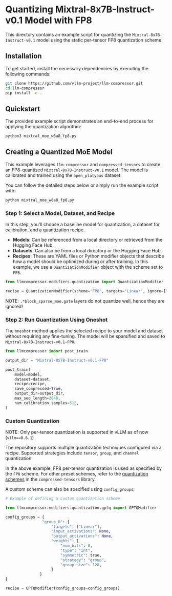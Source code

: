# Quantizing Mixtral-8x7B-Instruct-v0.1 Model with FP8

This directory contains an example script for quantizing the `Mixtral-8x7B-Instruct-v0.1` model using the static per-tensor FP8 quantization scheme.

## Installation

To get started, install the necessary dependencies by executing the following commands:

```bash
git clone https://github.com/vllm-project/llm-compressor.git
cd llm-compressor
pip install -e .
```

## Quickstart

The provided example script demonstrates an end-to-end process for applying the quantization algorithm:

```bash
python3 mixtral_moe_w8a8_fp8.py
```

## Creating a Quantized MoE Model

This example leverages `llm-compressor` and `compressed-tensors` to create an FP8-quantized `Mixtral-8x7B-Instruct-v0.1` model. The model is calibrated and trained using the `open_platypus` dataset.

You can follow the detailed steps below or simply run the example script with:

```bash
python mixtral_moe_w8a8_fp8.py
```

### Step 1: Select a Model, Dataset, and Recipe

In this step, you'll choose a baseline model for quantization, a dataset for calibration, and a quantization recipe.

- **Models**: Can be referenced from a local directory or retrieved from the Hugging Face Hub.
- **Datasets**: Can also be from a local directory or the Hugging Face Hub.
- **Recipes**: These are YAML files or Python modifier objects that describe how a model should be optimized during or after training. In this example, we use a `QuantizationModifier` object with the scheme set to `FP8`.

```python
from llmcompressor.modifiers.quantization import QuantizationModifier

recipe = QuantizationModifier(scheme="FP8", targets="Linear", ignore=["lm_head", "re:.*block_sparse_moe.gate"])
```

NOTE: `.*block_sparse_moe.gate` layers do not quantize well, hence they are ignored!

### Step 2: Run Quantization Using Oneshot

The `oneshot` method applies the selected recipe to your model and dataset without requiring any fine-tuning. The model will be sparsified and saved to `Mixtral-8x7B-Instruct-v0.1-FP8`.

```python
from llmcompressor import post_train

output_dir = "Mixtral-8x7B-Instruct-v0.1-FP8"

post_train(
    model=model,
    dataset=dataset,
    recipe=recipe,
    save_compressed=True,
    output_dir=output_dir,
    max_seq_length=2048,
    num_calibration_samples=512,
)

```

### Custom Quantization

NOTE: Only per-tensor quantization is supported in vLLM as of now (`vllm==0.6.1`)

The repository supports multiple quantization techniques configured via a recipe. Supported strategies include `tensor`, `group`, and `channel` quantization.

In the above example, FP8 per-tensor quantization is used as specified by the `FP8` scheme. For other preset schemes, refer to the [quantization schemes](https://github.com/neuralmagic/compressed-tensors/blob/main/src/compressed_tensors/quantization/quant_scheme.py) in the `compressed-tensors` library.

A custom scheme can also be specified using `config_groups`:

```python
# Example of defining a custom quantization scheme

from llmcompressor.modifiers.quantization.gptq import GPTQModifier

config_groups = {
                "group_0": {
                    "targets": ["Linear"],
                    "input_activations": None,
                    "output_activations": None,
                    "weights": {
                        "num_bits": 8,
                        "type": "int",
                        "symmetric": true,
                        "strategy": "group",
                        "group_size": 128, 
                    }
               }
}

recipe = GPTQModifier(config_groups=config_groups)
```
